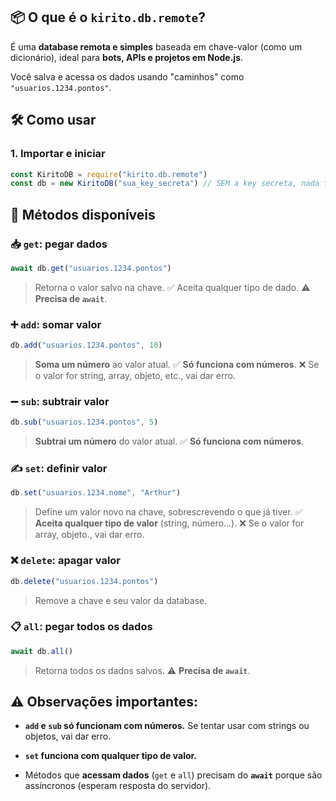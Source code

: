 ## :package: O que é o `kirito.db.remote`?

É uma **database remota e simples** baseada em chave-valor (como um dicionário), ideal para **bots, APIs e projetos em Node.js**.

Você salva e acessa os dados usando "caminhos" como `"usuarios.1234.pontos"`.


## 🛠️  Como usar

### 1. **Importar e iniciar**

```js
const KiritoDB = require("kirito.db.remote")
const db = new KiritoDB("sua_key_secreta") // SEM a key secreta, nada funciona!
```


## :wrench: Métodos disponíveis

### :inbox_tray: `get`: pegar dados

```js
await db.get("usuarios.1234.pontos")
```

> Retorna o valor salvo na chave.
> :white_check_mark: Aceita qualquer tipo de dado.
> :warning: **Precisa de `await`**.


### :heavy_plus_sign: `add`: somar valor

```js
db.add("usuarios.1234.pontos", 10)
```

> **Soma um número** ao valor atual.
> :white_check_mark: **Só funciona com números**.
> :x: Se o valor for string, array, objeto, etc., vai dar erro.


### :heavy_minus_sign: `sub`: subtrair valor

```js
db.sub("usuarios.1234.pontos", 5)
```

> **Subtrai um número** do valor atual.
> :white_check_mark: **Só funciona com números**.


### :writing_hand: `set`: definir valor

```js
db.set("usuarios.1234.nome", "Arthur")
```

> Define um valor novo na chave, sobrescrevendo o que já tiver.
> :white_check_mark: **Aceita qualquer tipo de valor** (string, número...).
> :x: Se o valor for array, objeto., vai dar erro.


### :x: `delete`: apagar valor

```js
db.delete("usuarios.1234.pontos")
```

> Remove a chave e seu valor da database.


### :clipboard: `all`: pegar todos os dados

```js
await db.all()
```

> Retorna todos os dados salvos.
> :warning: **Precisa de `await`**.


## :warning: Observações importantes:

* **`add` e `sub` só funcionam com números.**
  Se tentar usar com strings ou objetos, vai dar erro.

* **`set` funciona com qualquer tipo de valor.**

* Métodos que **acessam dados** (`get` e `all`) precisam do **`await`** porque são assíncronos (esperam resposta do servidor).
